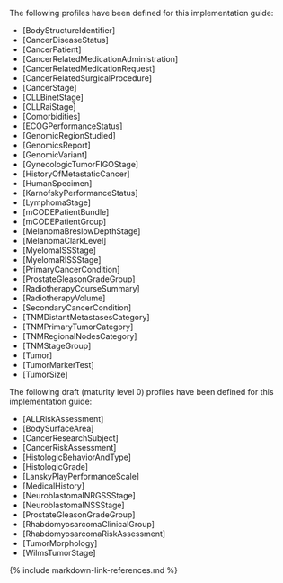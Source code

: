 The following profiles have been defined for this implementation guide:

* [BodyStructureIdentifier]
* [CancerDiseaseStatus]
* [CancerPatient]
* [CancerRelatedMedicationAdministration]
* [CancerRelatedMedicationRequest]
* [CancerRelatedSurgicalProcedure]
* [CancerStage]
* [CLLBinetStage]
* [CLLRaiStage]
* [Comorbidities]
* [ECOGPerformanceStatus]
* [GenomicRegionStudied]
* [GenomicsReport]
* [GenomicVariant]
* [GynecologicTumorFIGOStage]
* [HistoryOfMetastaticCancer]
* [HumanSpecimen]
* [KarnofskyPerformanceStatus]
* [LymphomaStage]
* [mCODEPatientBundle]
* [mCODEPatientGroup]
* [MelanomaBreslowDepthStage]
* [MelanomaClarkLevel]
* [MyelomaISSStage]
* [MyelomaRISSStage]
* [PrimaryCancerCondition]
* [ProstateGleasonGradeGroup]
* [RadiotherapyCourseSummary]
* [RadiotherapyVolume]
* [SecondaryCancerCondition]
* [TNMDistantMetastasesCategory]
* [TNMPrimaryTumorCategory]
* [TNMRegionalNodesCategory]
* [TNMStageGroup]
* [Tumor]
* [TumorMarkerTest]
* [TumorSize]

The following draft (maturity level 0) profiles have been defined for this implementation guide:

* [ALLRiskAssessment]
* [BodySurfaceArea]
* [CancerResearchSubject]
* [CancerRiskAssessment]
* [HistologicBehaviorAndType]
* [HistologicGrade]
* [LanskyPlayPerformanceScale]
* [MedicalHistory]
* [NeuroblastomaINRGSSStage]
* [NeuroblastomaINSSStage]
* [ProstateGleasonGradeGroup]
* [RhabdomyosarcomaClinicalGroup]
* [RhabdomyosarcomaRiskAssessment]
* [TumorMorphology]
* [WilmsTumorStage] 

{% include markdown-link-references.md %}
